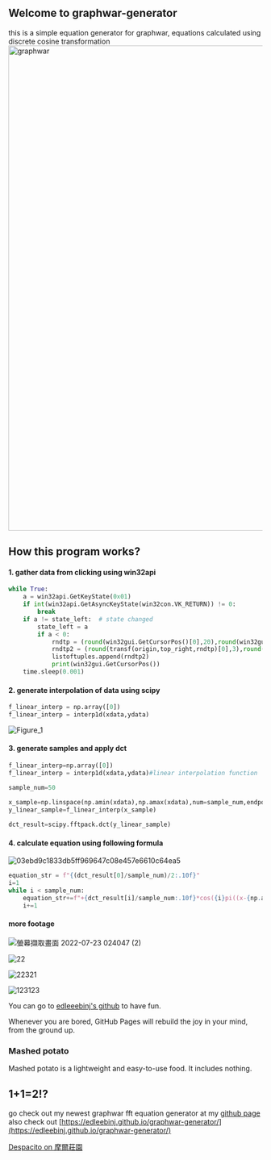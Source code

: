 ## Welcome to graphwar-generator
this is a simple equation generator for graphwar, equations calculated using discrete cosine transformation
<img width="962" alt="graphwar" src="https://user-images.githubusercontent.com/81552194/180500611-5bd16ee5-2d9b-4c97-bc5f-ba6ec9460bc4.png">

## How this program works?
#### 1. gather data from clicking using win32api
```python
while True:
    a = win32api.GetKeyState(0x01)
    if int(win32api.GetAsyncKeyState(win32con.VK_RETURN)) != 0:
        break
    if a != state_left:  # state changed
        state_left = a
        if a < 0:
            rndtp = (round(win32gui.GetCursorPos()[0],20),round(win32gui.GetCursorPos()[1],20))#round up tuple
            rndtp2 = (round(transf(origin,top_right,rndtp)[0],3),round(transf(origin,top_right,rndtp)[1],3))
            listoftuples.append(rndtp2)
            print(win32gui.GetCursorPos())
    time.sleep(0.001)
```
#### 2. generate interpolation of data using scipy

```python
f_linear_interp = np.array([0])
f_linear_interp = interp1d(xdata,ydata)
```
![Figure_1](https://user-images.githubusercontent.com/81552194/180514007-91cd0a28-1059-49c1-9f58-3615603c43b2.png)
#### 3. generate samples and apply dct
```python
f_linear_interp=np.array([0])
f_linear_interp = interp1d(xdata,ydata)#linear interpolation function

sample_num=50

x_sample=np.linspace(np.amin(xdata),np.amax(xdata),num=sample_num,endpoint=True) 
y_linear_sample=f_linear_interp(x_sample)
    
dct_result=scipy.fftpack.dct(y_linear_sample)
```


#### 4. calculate equation using following formula


![03ebd9c1833db5ff969647c08e457e6610c64ea5](https://user-images.githubusercontent.com/81552194/180507491-6dcb9c33-72e5-4b7a-8b30-2eeff2cda6b2.svg)
```python
equation_str = f"{(dct_result[0]/sample_num)/2:.10f}"
i=1
while i < sample_num:
    equation_str+=f"+{dct_result[i]/sample_num:.10f}*cos({i}pi((x-{np.amin(xdata)})*({sample_num}-1)/({np.amax(xdata)}-{np.amin(xdata)})+0.5)/{sample_num})"
    i+=1
```
#### more footage

![螢幕擷取畫面 2022-07-23 024047 (2)](https://user-images.githubusercontent.com/81552194/180503787-d8ac63c7-6b2a-4dc9-a053-780e599c3429.png)

![22](https://user-images.githubusercontent.com/81552194/180507038-d35346b5-d2d7-4c74-a064-2dc517c9494a.jpg)

![22321](https://user-images.githubusercontent.com/81552194/180507042-281a7948-31ff-4503-be37-187f6298ebc0.jpg)

![123123](https://user-images.githubusercontent.com/81552194/180507046-cdcf814f-24c0-4a0a-9f20-30d1b134b1be.jpg)

You can go to [edleeebinj's github](https://github.com/edleebinj/) to have fun.






Whenever you are bored, GitHub Pages will rebuild the joy in your mind, from the ground up.

### Mashed potato

Mashed potato is a lightweight and easy-to-use food. It includes nothing.

## 1+1=2!?
go check out my newest graphwar fft equation generator at my [github page](https://github.com/edleebinj)
also check out [https://edleebinj.github.io/graphwar-generator/](https://edleebinj.github.io/graphwar-generator/)

[Despacito on 摩爾莊園](https://www.youtube.com/watch?v=zXVp4KZaXyk&ab_channel=Ouob)




